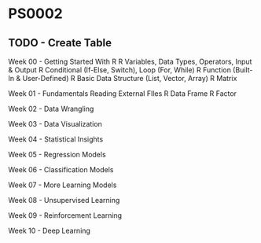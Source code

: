 # PS0002

## TODO - Create Table  

Week 00 - Getting Started With R
R Variables, Data Types, Operators, Input & Output
R Conditional (If-Else, Switch), Loop (For, While)
R Function (Built-In & User-Defined)
R Basic Data Structure (List, Vector, Array)
R Matrix

Week 01 - Fundamentals
Reading External FIles
R Data Frame
R Factor

Week 02 - Data Wrangling

Week 03 - Data Visualization

Week 04 - Statistical Insights

Week 05 - Regression Models

Week 06 - Classification Models

Week 07 - More Learning Models

Week 08 - Unsupervised Learning

Week 09 - Reinforcement Learning

Week 10 - Deep Learning
